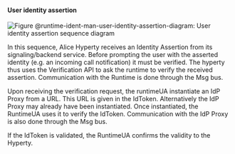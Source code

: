 #### User identity assertion 

![Figure @runtime-ident-man-user-identity-assertion-diagram: User identity assertion sequence diagram](user-identity-assertion-diagram.png)

In this sequence, Alice Hyperty receives an Identity Assertion from its signaling/backend service.
Before prompting the user with the asserted identity (e.g. an incoming call notification) it must be verified.
The hyperty thus uses the Verification API to ask the runtime to verify the received assertion. Communication 
with the Runtime is done through the Msg bus. 

Upon receiving the verification request, the runtimeUA instantiate an IdP Proxy from a URL. This URL is given 
in the IdToken. Alternatively the IdP Proxy may already have been instantiated. Once instantiated, the RuntimeUA
uses it to verify the IdToken. Communication with the IdP Proxy is also done through the Msg bus. 

If the IdToken is validated, the RuntimeUA confirms the validity to the Hyperty. 
